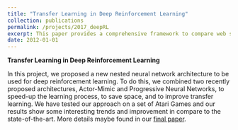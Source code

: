 ```yaml
---
title: "Transfer Learning in Deep Reinforcement Learning"
collection: publications
permalink: /projects/2017_deepRL
excerpt: This paper provides a comprehensive framework to compare web search engines on Persian web based on several factors, including retrieval, crawling, etc. 
date: 2012-01-01
---
```


__Transfer Learning in Deep Reinforcement Learning__

In this project, we proposed a new nested neural network architecture to be used for deep reinforcement learning. To do this, we combined two recently proposed architectures, Actor-Mimic and Progressive Neural Networks, to speed-up the learning process, to save space, and to improve transfer learning. We have tested our approach on a set of Atari Games and our results show some interesting trends and improvement in compare to the state-of-the-art. More details maybe found in our [final paper](#). 
